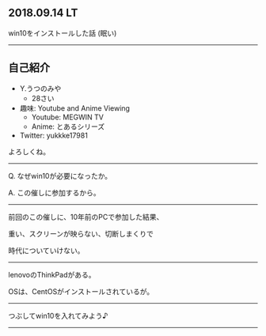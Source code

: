 ## 2018.09.14 LT

win10をインストールした話
(眠い)

---

## 自己紹介

* Y.うつのみや
  * 28さい
* 趣味: Youtube and Anime Viewing
  * Youtube: MEGWIN TV
  * Anime: とあるシリーズ
* Twitter: yukkke17981

よろしくね。

---

Q. なぜwin10が必要になったか。

A. この催しに参加するから。

---

前回のこの催しに、10年前のPCで参加した結果、

重い、スクリーンが映らない、切断しまくりで

時代についていけない。

---

lenovoのThinkPadがある。

OSは、CentOSがインストールされているが。

---

つぶしてwin10を入れてみよう♪

---

